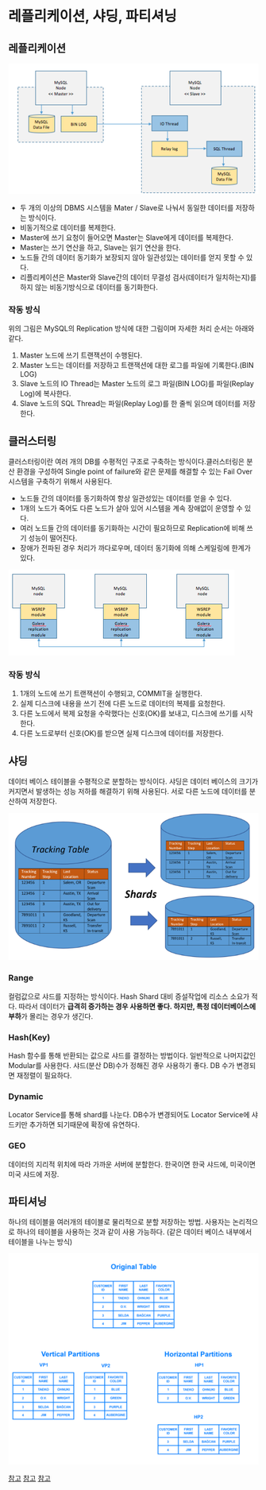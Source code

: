 # 레플리케이션, 샤딩, 파티셔닝


## 레플리케이션

![alt text](image-17.png)

* 두 개의 이상의 DBMS 시스템을 Mater / Slave로 나눠서 동일한 데이터를 저장하는 방식이다.
* 비동기적으로 데이터를 복제한다.
* Master에 쓰기 요청이 들어오면 Master는 Slave에게 데이터를 복제한다.
* Master는 쓰기 연산을 하고, Slave는 읽기 연산을 한다.
* 노드들 간의 데이터 동기화가 보장되지 않아 일관성있는 데이터를 얻지 못할 수 있다.
* 리플리케이션은 Master와 Slave간의 데이터 무결성 검사(데이터가 일치하는지)를 하지 않는 비동기방식으로 데이터를 동기화한다. 

### 작동 방식

위의 그림은 MySQL의 Replication 방식에 대한 그림이며 자세한 처리 순서는 아래와 같다.
 

1. Master 노드에 쓰기 트랜잭션이 수행된다.
2. Master 노드는 데이터를 저장하고 트랜잭션에 대한 로그를 파일에 기록한다.(BIN LOG)
3. Slave 노드의 IO Thread는 Master 노드의 로그 파일(BIN LOG)를 파일(Replay Log)에 복사한다.
4. Slave 노드의 SQL Thread는 파일(Replay Log)를 한 줄씩 읽으며 데이터를 저장한다.

## 클러스터링

클러스터링이란 여러 개의 DB를 수평적인 구조로 구축하는 방식이다.클러스터링은 분산 환경을 구성하여 Single point of failure와 같은 문제를 해결할 수 있는 Fail Over 시스템을 구축하기 위해서 사용된다.

* 노드들 간의 데이터를 동기화하여 항상 일관성있는 데이터를 얻을 수 있다.
* 1개의 노드가 죽어도 다른 노드가 살아 있어 시스템을 계속 장애없이 운영할 수 있다.
* 여러 노드들 간의 데이터를 동기화하는 시간이 필요하므로 Replication에 비해 쓰기 성능이 떨어진다.
* 장애가 전파된 경우 처리가 까다로우며, 데이터 동기화에 의해 스케일링에 한계가 있다.


![alt text](image-18.png)

### 작동 방식

1. 1개의 노드에 쓰기 트랜잭션이 수행되고, COMMIT을 실행한다.
2. 실제 디스크에 내용을 쓰기 전에 다른 노드로 데이터의 복제를 요청한다.
3. 다른 노드에서 복제 요청을 수락했다는 신호(OK)를 보내고, 디스크에 쓰기를 시작한다.
4. 다른 노드로부터 신호(OK)를 받으면 실제 디스크에 데이터를 저장한다.

## 샤딩

데이터 베이스 테이블을 수평적으로 분할하는 방식이다. 샤딩은 데이터 베이스의 크기가 커지면서 발생하는 성능 저하를 해결하기 위해 사용된다. 서로 다른 노드에 데이터를 분산하여 저장한다.

![alt text](image-19.png)

### Range
컬럼값으로 샤드를 지정하는 방식이다. Hash Shard 대비 증설작업에 리소스 소요가 적다. 따라서 데이터가 **급격히 증가하는 경우 사용하면 좋다. 하지만, 특정 데이터베이스에 부하**가 몰리는 경우가 생긴다.

### Hash(Key)
Hash 함수를 통해 반환되는 값으로 샤드를 결정하는 방법이다. 일반적으로 나머지값인 Modular를 사용한다. 샤드(분산 DB)수가 정해진 경우 사용하기 좋다. DB 수가 변경되면 재정렬이 필요하다.

### Dynamic
Locator Service를 통해 shard를 나눈다. DB수가 변경되어도 Locator Service에 샤드키만 추가하면 되기때문에 확장에 유연하다.

### GEO
데이터의 지리적 위치에 따라 가까운 서버에 분할한다. 한국이면 한국 샤드에, 미국이면 미국 샤드에 저장.


## 파티셔닝

하나의 테이블을 여러개의 테이블로 물리적으로 분할 저장하는 방법. 사용자는 논리적으로 하나의 테이블을 사용하는 것과 같이 사용 가능하다. (같은 데이터 베이스 내부에서 테이블을 나누는 방식)

![alt text](image-20.png)



[참고](https://mangkyu.tistory.com/97)
[참고](https://velog.io/@goseungwon/%ED%8C%8C%ED%8B%B0%EC%85%94%EB%8B%9D%EA%B3%BC-%EC%83%A4%EB%94%A9)
[참고](https://ssup2.github.io/blog-software/docs/theory-analysis/mysql-replication/)
